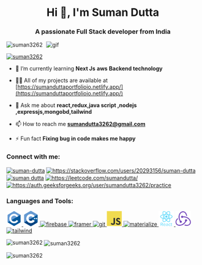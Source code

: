 
<h1 align="center">Hi 👋, I'm Suman Dutta</h1>
<h3 align="center">A passionate Full Stack developer from India</h3>
<img align="right" width="400" src="https://lavkushkumar.com/wp-content/uploads/2023/01/professional-wordpress-developer.gif" alt="gif"/>

<p align="left"> <img src="https://komarev.com/ghpvc/?username=suman3262&label=Profile%20views&color=0e75b6&style=flat" alt="suman3262" /> </p>

<p align="left"> <a href="https://github.com/ryo-ma/github-profile-trophy"><img src="https://github-profile-trophy.vercel.app/?username=suman3262" alt="suman3262" /></a> </p>

- 🌱 I’m currently learning **Next Js** **aws**  **Backend technology** 

- 👨‍💻 All of my projects are available at [https://sumanduttaportfolioio.netlify.app/](https://sumanduttaportfolioio.netlify.app/)

- 💬 Ask me about **react,redux,java script ,nodejs ,expressjs,mongobd,tailwind**

- 📫 How to reach me **sumandutta3262@gmail.com**

- ⚡ Fun fact **Fixing bug in code makes me happy**

<h3 align="left">Connect with me:</h3>
<p align="left">
<a href="https://linkedin.com/in/suman-dutta" target="blank"><img align="center" src="https://raw.githubusercontent.com/rahuldkjain/github-profile-readme-generator/master/src/images/icons/Social/linked-in-alt.svg" alt="suman-dutta" height="30" width="40" /></a>
<a href="https://stackoverflow.com/users/https://stackoverflow.com/users/20293156/suman-dutta" target="blank"><img align="center" src="https://raw.githubusercontent.com/rahuldkjain/github-profile-readme-generator/master/src/images/icons/Social/stack-overflow.svg" alt="https://stackoverflow.com/users/20293156/suman-dutta" height="30" width="40" /></a>
<a href="https://fb.com/suman dutta" target="blank"><img align="center" src="https://raw.githubusercontent.com/rahuldkjain/github-profile-readme-generator/master/src/images/icons/Social/facebook.svg" alt="suman dutta" height="30" width="40" /></a>
<a href="https://www.leetcode.com/https://leetcode.com/sumandutta/" target="blank"><img align="center" src="https://raw.githubusercontent.com/rahuldkjain/github-profile-readme-generator/master/src/images/icons/Social/leet-code.svg" alt="https://leetcode.com/sumandutta/" height="30" width="40" /></a>
<a href="https://auth.geeksforgeeks.org/user/https://auth.geeksforgeeks.org/user/sumandutta3262/practice" target="blank"><img align="center" src="https://raw.githubusercontent.com/rahuldkjain/github-profile-readme-generator/master/src/images/icons/Social/geeks-for-geeks.svg" alt="https://auth.geeksforgeeks.org/user/sumandutta3262/practice" height="30" width="40" /></a>
</p>

<h3 align="left">Languages and Tools:</h3>
<p align="left"> <a href="https://www.cprogramming.com/" target="_blank" rel="noreferrer"> <img src="https://raw.githubusercontent.com/devicons/devicon/master/icons/c/c-original.svg" alt="c" width="40" height="40"/> </a> <a href="https://www.w3schools.com/cpp/" target="_blank" rel="noreferrer"> <img src="https://raw.githubusercontent.com/devicons/devicon/master/icons/cplusplus/cplusplus-original.svg" alt="cplusplus" width="40" height="40"/> </a> <a href="https://firebase.google.com/" target="_blank" rel="noreferrer"> <img src="https://www.vectorlogo.zone/logos/firebase/firebase-icon.svg" alt="firebase" width="40" height="40"/> </a> <a href="https://www.framer.com/" target="_blank" rel="noreferrer"> <img src="https://www.vectorlogo.zone/logos/framer/framer-icon.svg" alt="framer" width="40" height="40"/> </a> <a href="https://git-scm.com/" target="_blank" rel="noreferrer"> <img src="https://www.vectorlogo.zone/logos/git-scm/git-scm-icon.svg" alt="git" width="40" height="40"/> </a> <a href="https://developer.mozilla.org/en-US/docs/Web/JavaScript" target="_blank" rel="noreferrer"> <img src="https://raw.githubusercontent.com/devicons/devicon/master/icons/javascript/javascript-original.svg" alt="javascript" width="40" height="40"/> </a> <a href="https://materializecss.com/" target="_blank" rel="noreferrer"> <img src="https://raw.githubusercontent.com/prplx/svg-logos/5585531d45d294869c4eaab4d7cf2e9c167710a9/svg/materialize.svg" alt="materialize" width="40" height="40"/> </a> <a href="https://reactjs.org/" target="_blank" rel="noreferrer"> <img src="https://raw.githubusercontent.com/devicons/devicon/master/icons/react/react-original-wordmark.svg" alt="react" width="40" height="40"/> </a> <a href="https://redux.js.org" target="_blank" rel="noreferrer"> <img src="https://raw.githubusercontent.com/devicons/devicon/master/icons/redux/redux-original.svg" alt="redux" width="40" height="40"/> </a> <a href="https://tailwindcss.com/" target="_blank" rel="noreferrer"> <img src="https://www.vectorlogo.zone/logos/tailwindcss/tailwindcss-icon.svg" alt="tailwind" width="40" height="40"/> </a> </p>

<p><img align="left" src="https://github-readme-stats.vercel.app/api/top-langs?username=suman3262&show_icons=true&locale=en&layout=compact" alt="suman3262" /></p>

<p>&nbsp;<img align="center" src="https://github-readme-stats.vercel.app/api?username=suman3262&show_icons=true&locale=en" alt="suman3262" /></p>

<p><img align="center" src="https://github-readme-streak-stats.herokuapp.com/?user=suman3262&" alt="suman3262" /></p>

